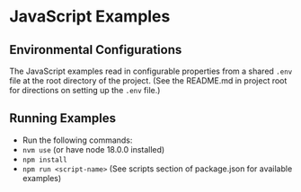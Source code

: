 # JavaScript Examples

## Environmental Configurations
The JavaScript examples read in configurable properties from a shared `.env` file at the root directory of the project. (See the README.md in project root for directions on setting up the `.env` file.)

## Running Examples
- Run the following commands:
- `nvm use` (or have node 18.0.0 installed)
- `npm install`
- `npm run <script-name>` (See scripts section of package.json for available examples)